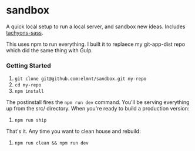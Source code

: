 # sandbox

A quick local setup to run a local server, and sandbox new ideas. Includes [tachyons-sass](link:https://www.npmjs.com/package/tachyons-sass).  

This uses npm to run everything. I built it to replaece my git-app-dist repo which did the same thing with Gulp.

### Getting Started  

1. `git clone git@github.com:elmnt/sandbox.git my-repo`
2. `cd my-repo`
3. `npm install`

The postinstall fires the `npm run dev` command. You'll be serving everything up from the src/ directory. When you're ready to build a production version:
1. `npm run ship`

That's it. Any time you want to clean house and rebuild:
1. `npm run clean && npm run dev`

